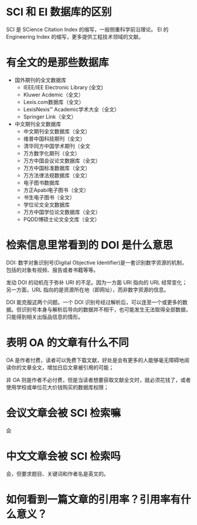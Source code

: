 # SCI 和 EI 数据库的区别

SCI 是 SCience Citation Index 的缩写，一般侧重科学前沿理论。
EI 的 Engineering Index 的缩写，更多提供工程技术领域的文献。

# 有全文的是那些数据库
* 国外期刊的全文数据库
    * IEEE/IEE Electronic Library (全文)
    * Kluwer Acdemic（全文）
    * Lexis.com数据库（全文）
    * LexisNexis™ Academic学术大全（全文）
    * Springer Link（全文）
* 中文期刊全文数据库
    * 中文期刊全文数据库（全文）
    * 维普中国科技期刊（全文）
    * 清华同方中国学术期刊（全文
    * 万方数字化期刊（全文）
    * 万方中国会议论文数据库（全文）
    * 万方中国标准数据库（全文）
    * 万方法律法规数据库（全文）
    * 电子图书数据库
    * 方正Apabi电子图书（全文）
    * 书生电子图书（全文）
    * 学位论文全文数据库
    * 万方中国学位论文数据库（全文）
    * PQDD博硕士论文全文库（全文）

# 检索信息里常看到的 DOI 是什么意思

DOI: 数字对象识别号(Digital Objective Identifier)是一套识别数字资源的机制，包括的对象有视频、报告或者书籍等等。

发动 DOI 的动机在于弥补 URI 的不足。因为一方面 URI 指向的 URL 经常变化；另一方面，URL 指向的是资源所在地（即网址），而非数字资源的信息。

DOI 能克服这两个问题。一个 DOI 识别号经过解析后，可以连至一个或更多的数据。但识别号本身与解析后导向的数据并不相干，也可能发生无法取得全部数据，只能得到相关出版品信息的情形。

# 表明 OA 的文章有什么不同
OA 是作者付费，读者可以免费下载文献，好处是会有更多的人能够毫无障碍地阅读你的文章全文，增加日后文章被引用的可能；

非 OA 则是作者不必付费，但是当读者想要获取文献全文时，就必须花钱了，或者使用学校或单位花大价钱购买的数据库权限；
# 会议文章会被 SCI 检索嘛
会

# 中文文章会被 SCI 检索吗
会，但要求题目、关键词和作者名是英文的。

# 如何看到一篇文章的引用率？引用率有什么意义？